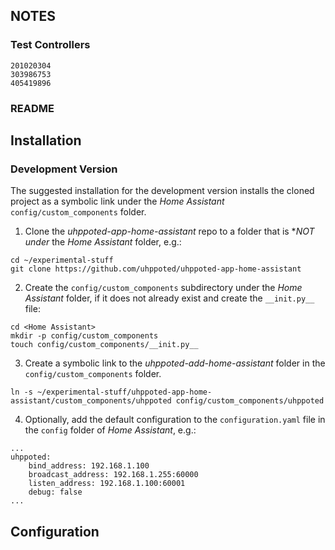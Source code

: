 ## NOTES

### Test Controllers

```
201020304
303986753
405419896
```

### README

## Installation

### Development Version

The suggested installation for the development version installs the cloned project as a symbolic link under the 
_Home Assistant_ `config/custom_components` folder.

1. Clone the _uhppoted-app-home-assistant_ repo to a folder that is **NOT* _under_ the _Home Assistant_ folder, e.g.:

```
cd ~/experimental-stuff
git clone https://github.com/uhppoted/uhppoted-app-home-assistant
```

2. Create the `config/custom_components` subdirectory under the _Home Assistant_ folder, if it does not already
   exist and create the `__init.py__` file:

```
cd <Home Assistant>
mkdir -p config/custom_components
touch config/custom_components/__init.py__
```

3. Create a symbolic link to the _uhppoted-add-home-assistant_ folder in the `config/custom_components` folder.

```
ln -s ~/experimental-stuff/uhppoted-app-home-assistant/custom_components/uhppoted config/custom_components/uhppoted
```

4. Optionally, add the default configuration to the `configuration.yaml` file in the `config` folder of
   _Home Assistant_, e.g.:
```
...
uhppoted:
    bind_address: 192.168.1.100
    broadcast_address: 192.168.1.255:60000
    listen_address: 192.168.1.100:60001
    debug: false
...
```

## Configuration


